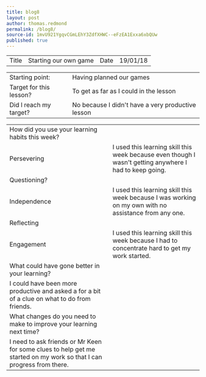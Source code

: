 ```yaml
---
title: blog8
layout: post
author: thomas.redmond
permalink: /blog8/
source-id: 1mvU921YgqvCGmLEhY3ZdfXHWC--eFzEA1Exxa6xbQUw
published: true
---
```

<table>
  <tr>
    <td>Title</td>
    <td>Starting our own game</td>
    <td>Date</td>
    <td>19/01/18</td>
  </tr>
</table>


<table>
  <tr>
    <td>Starting point:</td>
    <td>Having planned our games</td>
  </tr>
  <tr>
    <td>Target for this lesson?</td>
    <td>To get as far as I could in the lesson</td>
  </tr>
  <tr>
    <td>Did I reach my target? </td>
    <td>No because I didn't have a very productive lesson</td>
  </tr>
</table>


<table>
  <tr>
    <td>How did you use your learning habits this week?</td>
    <td></td>
  </tr>
  <tr>
    <td>Persevering</td>
    <td>I used this learning skill this week because even though I wasn't getting anywhere I had to keep going. </td>
  </tr>
  <tr>
    <td>Questioning?</td>
    <td></td>
  </tr>
  <tr>
    <td>Independence</td>
    <td>I used this learning skill this week because I was working on my own with no assistance from any one.</td>
  </tr>
  <tr>
    <td>Reflecting</td>
    <td></td>
  </tr>
  <tr>
    <td>Engagement</td>
    <td>I used this learning skill this week because I had to concentrate hard to get my work started.</td>
  </tr>
  <tr>
    <td>What could have gone better in your learning?</td>
    <td></td>
  </tr>
  <tr>
    <td>I could have been more productive and asked a for a bit of a clue on what to do from friends.</td>
    <td></td>
  </tr>
  <tr>
    <td>What changes do you need to make to improve your learning next time?</td>
    <td></td>
  </tr>
  <tr>
    <td>I need to ask friends or Mr Keen for some clues to help get me started on my work so that I can progress from there.</td>
    <td></td>
  </tr>
</table>


